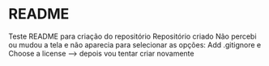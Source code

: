 # README
Teste README para criação do repositório
Repositório criado 
Não percebi ou mudou a tela e não aparecia para selecionar as opções:
Add .gitignore e Choose a license --> depois vou tentar criar novamente